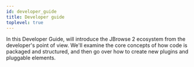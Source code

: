 ```yaml
---
id: developer_guide
title: Developer guide
toplevel: true
---
```


In this Developer Guide, will introduce the JBrowse 2 ecosystem from the
developer's point of view. We'll examine the core concepts of how code is
packaged and structured, and then go over how to create new plugins and
pluggable elements.
